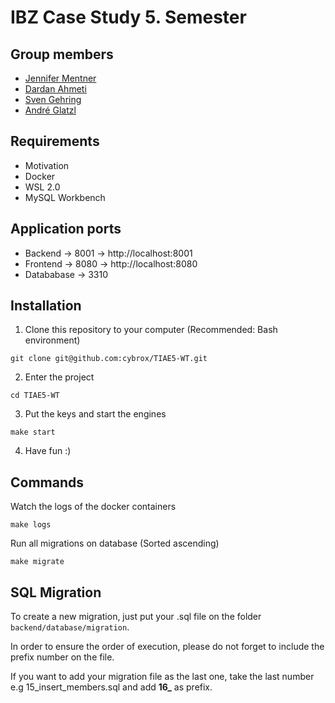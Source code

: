 # IBZ Case Study 5. Semester

## Group members
- [Jennifer Mentner](https://github.com/JenniferSusann)
- [Dardan Ahmeti](https://github.com/dardii)
- [Sven Gehring](https://github.com/cybrox)
- [André Glatzl](https://github.com/glaand)

## Requirements
- Motivation
- Docker
- WSL 2.0
- MySQL Workbench

## Application ports
- Backend -> 8001 -> http://localhost:8001
- Frontend -> 8080 -> http://localhost:8080
- Datababase -> 3310

## Installation

1. Clone this repository to your computer (Recommended: Bash environment)
```
git clone git@github.com:cybrox/TIAE5-WT.git
```

2. Enter the project
```
cd TIAE5-WT
```

3. Put the keys and start the engines
```
make start
```

4. Have fun :)

## Commands

Watch the logs of the docker containers
```
make logs
```

Run all migrations on database (Sorted ascending)
```
make migrate
```

## SQL Migration

To create a new migration, just put your .sql file on the folder `backend/database/migration`.      

In order to ensure the order of execution, please do not forget to include the prefix number on the file.  

If you want to add your migration file as the last one, take the last number e.g 15_insert_members.sql and add **16_** as prefix.
